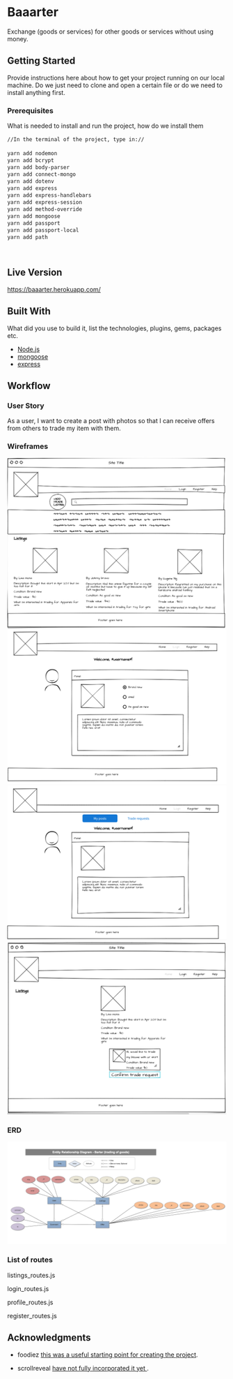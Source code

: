 # Baaarter

Exchange (goods or services) for other goods or services without using money.


## Getting Started

Provide instructions here about how to get your project running on our local machine. Do we just need to clone and open a certain file or do we need to install anything first.

### Prerequisites

What is needed to install and run the project, how do we install them

```
//In the terminal of the project, type in://

yarn add nodemon
yarn add bcrypt
yarn add body-parser
yarn add connect-mongo
yarn add dotenv
yarn add express
yarn add express-handlebars
yarn add express-session
yarn add method-override
yarn add mongoose
yarn add passport
yarn add passport-local
yarn add path



```

## Live Version

https://baaarter.herokuapp.com/

## Built With

What did you use to build it, list the technologies, plugins, gems, packages etc.

* [Node.js](https://nodejs.org/en/)
* [mongoose](http://mongoosejs.com/)
* [express](https://expressjs.com/)

## Workflow

### User Story
As a user, I want to create a post with photos so that I can receive offers from others to trade my item with them.

### Wireframes
![](public/assets/img/wireframe1.png)
![](public/assets/img/wireframe2.png)
![](public/assets/img/wireframe3.png)
![](public/assets/img/wireframe4.png)

### ERD
![](public/assets/img/erd.png)

### List of routes
listings_routes.js

login_routes.js

profile_routes.js

register_routes.js



## Acknowledgments

* foodiez [this was a useful starting point for creating the project](https://github.com/primaulia/foodiez).

* scrollreveal [have not fully incorporated it yet ](https://github.com/jlmakes/scrollreveal).
